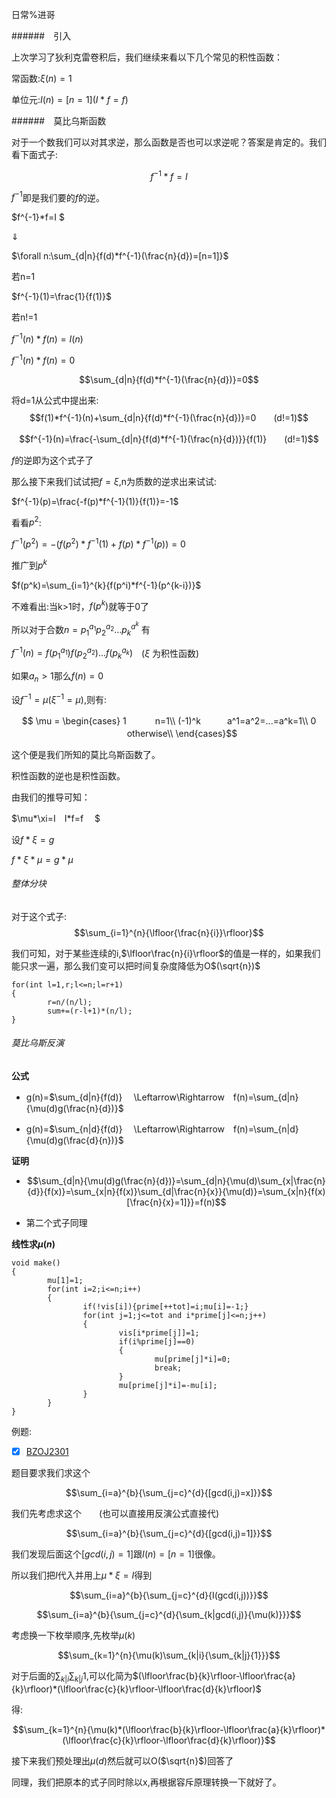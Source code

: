 日常%进哥

######　引入

上次学习了狄利克雷卷积后，我们继续来看以下几个常见的积性函数：

常函数:$\xi(n)=1$

单位元:$I(n)=[n=1] (I*f=f)$

######　莫比乌斯函数

对于一个数我们可以对其求逆，那么函数是否也可以求逆呢？答案是肯定的。我们看下面式子:

$$f^{-1}*f=I$$

$f^{-1}$即是我们要的$f$的逆。

$f^{-1}*f=I $ 

$\Downarrow$

$\forall n:\sum_{d|n}{f(d)*f^{-1}(\frac{n}{d})=[n=1]}$

若n=1

$f^{-1}(1)=\frac{1}{f(1)}$

若n!=1

$f^{-1}(n)*f(n)=I(n)$

$f^{-1}(n)*f(n)=0$

$$\sum_{d|n}{f(d)*f^{-1}(\frac{n}{d})}=0$$

将d=1从公式中提出来:
$$f(1)*f^{-1}(n)+\sum_{d|n}{f(d)*f^{-1}(\frac{n}{d})}=0　　(d!=1)$$

$$f^{-1}(n)=\frac{-\sum_{d|n}{f(d)*f^{-1}(\frac{n}{d})}}{f(1)}　　(d!=1)$$

$f$的逆即为这个式子了

那么接下来我们试试把$f=\xi$,n为质数的逆求出来试试:

$f^{-1}(p)=\frac{-f(p)*f^{-1}(1)}{f(1)}=-1$

看看$p^2$:

$f^{-1}(p^2)=-(f(p^2)*f^{-1}(1)+f(p)*f^{-1}(p))=0$

推广到$p^k$

$f(p^k)=\sum_{i=1}^{k}{f(p^i)*f^{-1}(p^{k-i})}$

不难看出:当k>1时，$f(p^k)$就等于0了

所以对于合数$n=p_1^{a_1}p_2^{a_2}...p_k^{a^k}$ 有

$f^{-1}(n)=f(p_1^{a_1})f(p_2^{a_2})...f(p_k^{a_k})$　($\xi$ 为积性函数)

如果$a_n>1$那么$f(n)=0$

设$f^{-1}=\mu(\xi^{-1}=\mu)$,则有:

$$
\mu =
\begin{cases}
1 　　　n=1\\
(-1)^k　　　a^1=a^2=...=a^k=1\\
0 　　　otherwise\\
\end{cases}$$

这个便是我们所知的莫比乌斯函数了。

积性函数的逆也是积性函数。

由我们的推导可知：

$\mu*\xi=I　I*f=f　 $

设$f*\xi=g$

$f*\xi*\mu=g*\mu$

###### 整体分块

对于这个式子:
$$\sum_{i=1}^{n}{\lfloor{\frac{n}{i}}\rfloor}$$

我们可知，对于某些连续的i,$\lfloor\frac{n}{i}\rfloor$的值是一样的，如果我们能只求一遍，那么我们变可以把时间复杂度降低为O$(\sqrt{n})$

```
for(int l=1,r;l<=n;l=r+1)
{
        r=n/(n/l);
        sum+=(r-l+1)*(n/l);
}
```

###### 莫比乌斯反演

**公式**
* g(n)=$\sum_{d|n}{f(d)}　 \Leftarrow\Rightarrow　f(n)=\sum_{d|n}{\mu(d)g(\frac{n}{d})}$

* g(n)=$\sum_{n|d}{f(d)}　 \Leftarrow\Rightarrow　f(n)=\sum_{n|d}{\mu(d)g(\frac{d}{n})}$

**证明**

* $$\sum_{d|n}{\mu(d)g(\frac{n}{d})}=\sum_{d|n}{\mu(d)\sum_{x|\frac{n}{d}}{f(x)}=\sum_{x|n}{f(x)}\sum_{d|\frac{n}{x}}{\mu(d)}=\sum_{x|n}{f(x)[\frac{n}{x}=1]}}=f(n)$$

* 第二个式子同理

**线性求$\mu(n)$**
```
void make()
{
        mu[1]=1;
        for(int i=2;i<=n;i++)
        {
                if(!vis[i]){prime[++tot]=i;mu[i]=-1;}
                for(int j=1;j<=tot and i*prime[j]<=n;j++)
                {
                        vis[i*prime[j]]=1;
                        if(i%prime[j]==0)
                        {
                                mu[prime[j]*i]=0;
                                break;
                        }
                        mu[prime[j]*i]=-mu[i];
                }
        }
}
```

例题:
* [x] [BZOJ2301](https://www.lydsy.com/JudgeOnline/problem.php?id=2301)

题目要求我们求这个

$$\sum_{i=a}^{b}{\sum_{j=c}^{d}{[gcd(i,j)=x]}}$$

我们先考虑求这个　　(也可以直接用反演公式直接代)

$$\sum_{i=a}^{b}{\sum_{j=c}^{d}{[gcd(i,j)=1]}}$$

我们发现后面这个$[gcd(i,j)=1]$跟$I(n)=[n=1]$很像。

所以我们把$I$代入并用上$\mu*\xi=I$得到

$$\sum_{i=a}^{b}{\sum_{j=c}^{d}{I(gcd(i,j))}}$$

$$\sum_{i=a}^{b}{\sum_{j=c}^{d}{\sum_{k|gcd(i,j)}{\mu(k)}}}$$

考虑换一下枚举顺序,先枚举$\mu(k)$

$$\sum_{k=1}^{n}{\mu(k)\sum_{k|i}{\sum_{k|j}{1}}}$$

对于后面的$\sum_{k|i}{\sum_{k|j}{1}}$,可以化简为$(\lfloor\frac{b}{k}\rfloor-\lfloor\frac{a}{k}\rfloor)*(\lfloor\frac{c}{k}\rfloor-\lfloor\frac{d}{k}\rfloor)$

得:

$$\sum_{k=1}^{n}{\mu(k)*(\lfloor\frac{b}{k}\rfloor-\lfloor\frac{a}{k}\rfloor)*(\lfloor\frac{c}{k}\rfloor-\lfloor\frac{d}{k}\rfloor)}$$

接下来我们预处理出$\mu(d)$然后就可以O($\sqrt{n}$)回答了

同理，我们把原本的式子同时除以x,再根据容斥原理转换一下就好了。
